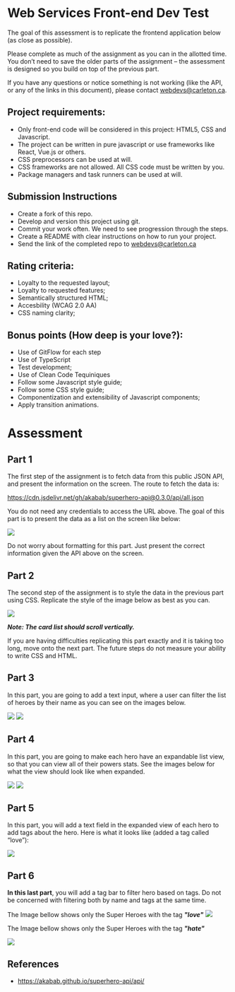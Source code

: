 # Web Services Front-end Dev Test

The goal of this assessment is to replicate the frontend application below (as close as possible). 

Please complete as much of the assignment as you can in the allotted time. You don’t need to save the older parts of the assignment – the assessment is designed so you build on top of the previous part.

If you have any questions or notice something is not working (like the API, or any of the links in this document), please contact webdevs@carleton.ca.


## Project requirements:


* Only front-end code will be considered in this project: HTML5, CSS and Javascript.
* The project can be written in pure javascript or use frameworks like React, Vue.js or others.
* CSS preprocessors can be used at will.
* CSS frameworks are not allowed. All CSS code must be written by you.
* Package managers and task runners can be used at will.


## Submission Instructions


* Create a fork of this repo.
* Develop and version this project using git.
* Commit your work often. We need to see progression through the steps.
* Create a README with clear instructions on how to run your project.
* Send the link of the completed repo to webdevs@carleton.ca

## Rating criteria:

* Loyalty to the requested layout;
* Loyalty to requested features;
* Semantically structured HTML;
* Accesbility (WCAG 2.0 AA)
* CSS naming clarity;


## Bonus points (How deep is your love?):

* Use of GitFlow for each step
* Use of TypeScript
* Test development;
* Use of Clean Code Tequiniques
* Follow some Javascript style guide;
* Follow some CSS style guide;
* Componentization and extensibility of Javascript components;
* Apply transition animations.



# Assessment


## Part 1

The first step of the assignment is to fetch data from this public JSON API, and present the information on the screen. The route to fetch the data is:

https://cdn.jsdelivr.net/gh/akabab/superhero-api@0.3.0/api/all.json


You do not need any credentials to access the URL above. The goal of this part is to present the data as a list on the screen like below:

<img src='./images/01.png'/>

Do not worry about formatting for this part. Just present the correct information given the API above on the screen.

## Part 2

The second step of the assignment is to style the data in the previous part using CSS. Replicate the style of the image below as best as you can.

<img src='./images/02.png'/>

***Note: The card list should scroll vertically.***

If you are having difficulties replicating this part exactly and it is taking too long, move onto the next part. The future steps do not measure your ability to write CSS and HTML.


## Part 3
In this part, you are going to add a text input, where a user can filter the list of heroes by their name as you can see on the images below.

<img src='./images/03.png'/>
<img src='./images/04.png'/>


## Part 4

In this part, you are going to make each hero have an expandable list view, so that you can view all of their powers stats. See the images below for what the view should look like when expanded. 

<img src='./images/05.png'/>
<img src='./images/06.png'/>


## Part 5
In this part, you will add a text field in the expanded view of each hero to add tags about the hero. Here is what it looks like (added a tag called “love”):

<img src='./images/07.png'/>


## Part 6
**In this last part**, you will add a tag bar to filter hero based on tags. Do not be concerned with filtering both by name and tags at the same time. 

The Image bellow shows only the Super Heroes with the tag ***"love"***
<img src='./images/08.png'/>


The Image bellow shows only the Super Heroes with the tag ***"hate"***

<img src='./images/09.png'/>


## References

* https://akabab.github.io/superhero-api/api/
